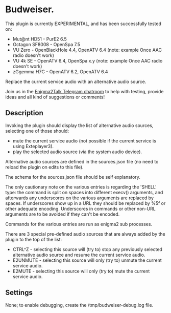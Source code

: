 # Budweiser.

This plugin is currently EXPERIMENTAL, and has been successfully tested on:
* Mut@nt HD51 - PurE2 6.5
* Octagon SF8008 - OpenSpa 7.5
* VU Zero - OpenBlackHole 4.4, OpenATV 6.4 (note: example Once AAC radio doesn't work)
* VU 4k SE - OpenATV 6.4, OpenSpa x.y (note: example Once AAC radio doesn't work)
* zGgemma H7C - OpenATV 6.2, OpenATV 6.4

Replace the current service audio with an alternative audio source.

Join us in the [Enigma2Talk Telegram chatroom](https://t.me/talkenigma2)
to help with testing, provide ideas and all kind of suggestions or comments!

## Description

Invoking the plugin should display the list of alternative audio sources,
selecting one of those should:
* mute the current service audio (not possible if the current service is using
  Exteplayer3).
* play the selected audio source (via the system audio device).

Alternative audio sources are defined in the sources.json file
(no need to reload the plugin on edits to this file).

The schema for the sources.json file should be self explanatory.

The only cautionary note on the various entries is regarding the 'SHELL' type:
the command is split on spaces into different execv() arguments, and afterwards
any underscores on the various arguments are replaced by spaces. If underscores
show up in a URL they should be replaced by %5f or other adequate encoding.
Underscores in commands or other non-URL arguments are to be avoided if they
can't be encoded.

Commands for the various entries are run as enigma2 sub processes.

There are 3 special pre-defined audio sources that are always added by the
plugin to the top of the list:
* CTRL^Z - selecting this source will (try to) stop any previously selected
  alternative audio source and resume the current service audio.
* E2UNMUTE - selecting this source will only (try to) unmute the current service
  audio.
* E2MUTE - selecting this source will only (try to) mute the current service
  audio.

## Settings

None; to enable debugging, create the /tmp/budweiser-debug.log file.

